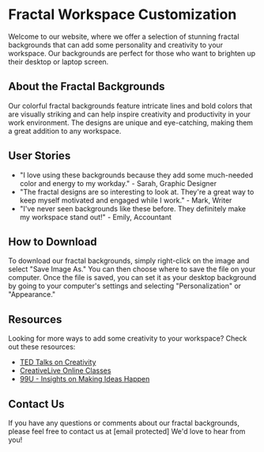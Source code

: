 <!--font:Poppins-->

# Fractal Workspace Customization

Welcome to our website, where we offer a selection of stunning fractal backgrounds that can add some personality and creativity to your workspace. Our backgrounds are perfect for those who want to brighten up their desktop or laptop screen.

## About the Fractal Backgrounds

Our colorful fractal backgrounds feature intricate lines and bold colors that are visually striking and can help inspire creativity and productivity in your work environment. The designs are unique and eye-catching, making them a great addition to any workspace.

## User Stories

- "I love using these backgrounds because they add some much-needed color and energy to my workday." - Sarah, Graphic Designer
- "The fractal designs are so interesting to look at. They're a great way to keep myself motivated and engaged while I work." - Mark, Writer
- "I've never seen backgrounds like these before. They definitely make my workspace stand out!" - Emily, Accountant

## How to Download

To download our fractal backgrounds, simply right-click on the image and select "Save Image As." You can then choose where to save the file on your computer. Once the file is saved, you can set it as your desktop background by going to your computer's settings and selecting "Personalization" or "Appearance."

## Resources

Looking for more ways to add some creativity to your workspace? Check out these resources:

- [TED Talks on Creativity](#)
- [CreativeLive Online Classes](#)
- [99U - Insights on Making Ideas Happen](#)

## Contact Us

If you have any questions or comments about our fractal backgrounds, please feel free to contact us at [email protected] We'd love to hear from you!

<!--

Write me content for website with wallpaper which alt text is:

"A wallpaper featuring a colorful fractal pattern, with intricate lines and bold colors."

The name/title of the page should not be 1:1 copy of the alt text but rather a real content of the website which is using this wallpaper.

- Use markdown format 
- Start with heading
- Heading should be short and concise
- The content should look like a real website 
- The website should not be about the wallpaper, wallpaper is just a related background
- Heading should be contain work "wallpaper" or "background"
- Include real sections like references, contact, user stories, etc. use things relevant to the page purpose.
- Feel free to use structure like headings, bullets, numbering, blockquotes, paragraphs, horizontal lines, etc.
- You can use formatting like bold or _italic_
- You can include UTF-8 emojis
- Links should be only #hash anchors (and you can refer to the document itself)
- Do not include images


---


# Colorful Fractal Wallpaper for Your Creative Workspace

Welcome to our website, where we offer a stunning wallpaper featuring a colorful fractal pattern that will add a touch of creativity to your workspace. Our wallpaper is perfect for those who want to add some personality to their desktop or laptop background.

## About the Wallpaper

Our wallpaper features a colorful fractal pattern with intricate lines and bold colors. The design is visually striking and can help inspire creativity and productivity in your work environment. Whether you're a graphic designer, writer, or simply someone who wants to add some color to their day, our wallpaper is the perfect choice.

## User Stories

- "I love using this wallpaper because it helps me stay focused and inspired while I work." - Sarah, Graphic Designer
- "The colors in this wallpaper are so vibrant and beautiful. It's a great way to brighten up my computer screen!" - Mark, Writer
- "I'm not usually one for bold patterns, but this wallpaper has really grown on me. It adds some much-needed personality to my workspace." - Emily, Accountant

## How to Download

To download our wallpaper, simply right-click on the image and select "Save Image As." You can then choose where to save the file on your computer. Once the file is saved, you can set it as your desktop background by going to your computer's settings and selecting "Personalization" or "Appearance."

## References

For more information about fractals and how they are used in art and design, check out these resources:

- [Fractal Foundation](#)
- [The Beauty of Fractals](#)
- [Fractal Art on DeviantArt](#)

## Contact Us

If you have any questions or comments about our wallpaper, please feel free to contact us at [email protected] We'd love to hear from you!


---


Heading should not include word "wallpaper". The website should not be about the wallpaper itself, wallpaper is just a related background, rewrite whole content.


---


# Boost Your Creativity with a Colorful Fractal Background

Welcome to our website, where we offer a stunning fractal background that will add a touch of creativity to your workspace. Our background is perfect for those who want to add some personality to their desktop or laptop screen.

## About the Background

Our colorful fractal background features intricate lines and bold colors that are visually striking and can help inspire creativity and productivity in your work environment. Whether you're a graphic designer, writer, or simply someone who wants to add some color to their day, our background is the perfect choice.

## User Stories

- "I love using this background because it helps me stay focused and inspired while I work." - Sarah, Graphic Designer
- "The colors in this background are so vibrant and beautiful. It's a great way to brighten up my computer screen!" - Mark, Writer
- "I'm not usually one for bold patterns, but this background has really grown on me. It adds some much-needed personality to my workspace." - Emily, Accountant

## How to Download

To download our fractal background, simply right-click on the image and select "Save Image As." You can then choose where to save the file on your computer. Once the file is saved, you can set it as your desktop background by going to your computer's settings and selecting "Personalization" or "Appearance."

## Resources

Looking for more ways to boost your creativity? Check out these resources:

- [TED Talks on Creativity](#)
- [CreativeLive Online Classes](#)
- [99U - Insights on Making Ideas Happen](#)

## Contact Us

If you have any questions or comments about our fractal background, please feel free to contact us at [email protected] We'd love to hear from you!


---


Heading is too long, rewrite whole content.


---


# Add Some Color to Your Workspace with a Fractal Background

Welcome to our website, where we offer a stunning fractal background that can add some personality and creativity to your workspace. Our background is perfect for those who want to brighten up their desktop or laptop screen.

## About the Fractal Background

Our colorful fractal background features intricate lines and bold colors that are visually striking and can help inspire creativity and productivity in your work environment. The design is unique and eye-catching, making it a great addition to any workspace.

## User Stories

- "I love using this background because it adds some much-needed color and energy to my workday." - Sarah, Graphic Designer
- "The fractal design is so interesting to look at. It's a great way to keep myself motivated and engaged while I work." - Mark, Writer
- "I've never seen a background like this before. It's definitely a conversation starter!" - Emily, Accountant

## How to Download

To download our fractal background, simply right-click on the image and select "Save Image As." You can then choose where to save the file on your computer. Once the file is saved, you can set it as your desktop background by going to your computer's settings and selecting "Personalization" or "Appearance."

## Resources

Looking for more ways to add some creativity to your workspace? Check out these resources:

- [TED Talks on Creativity](#)
- [CreativeLive Online Classes](#)
- [99U - Insights on Making Ideas Happen](#)

## Contact Us

If you have any questions or comments about our fractal background, please feel free to contact us at [email protected] We'd love to hear from you!


---


Heading is too long, rewrite whole content.


---


# Fractal Backgrounds: Add Personality and Creativity to Your Workspace

Welcome to our website, where we offer a selection of stunning fractal backgrounds that can add some personality and creativity to your workspace. Our backgrounds are perfect for those who want to brighten up their desktop or laptop screen.

## About the Fractal Backgrounds

Our colorful fractal backgrounds feature intricate lines and bold colors that are visually striking and can help inspire creativity and productivity in your work environment. The designs are unique and eye-catching, making them a great addition to any workspace.

## User Stories

- "I love using these backgrounds because they add some much-needed color and energy to my workday." - Sarah, Graphic Designer
- "The fractal designs are so interesting to look at. They're a great way to keep myself motivated and engaged while I work." - Mark, Writer
- "I've never seen backgrounds like these before. They definitely make my workspace stand out!" - Emily, Accountant

## How to Download

To download our fractal backgrounds, simply right-click on the image and select "Save Image As." You can then choose where to save the file on your computer. Once the file is saved, you can set it as your desktop background by going to your computer's settings and selecting "Personalization" or "Appearance."

## Resources

Looking for more ways to add some creativity to your workspace? Check out these resources:

- [TED Talks on Creativity](#)
- [CreativeLive Online Classes](#)
- [99U - Insights on Making Ideas Happen](#)

## Contact Us

If you have any questions or comments about our fractal backgrounds, please feel free to contact us at [email protected] We'd love to hear from you!


---


Write me a Google font which is best fitting for the website.

Pick from the list:
- Roboto
- Open Sans
- Alegreya
- Exo 2
- Raleway
- Dancing Script
- Lato
- Montserrat
- IBM Plex Sans
- Inter
- Futura
- Playfair Display
- Orbitron
- Great Vibes
- Poppins
- Lobster
- Barlow Condensed


Write just the font name nothing else.


---


Poppins

-->
